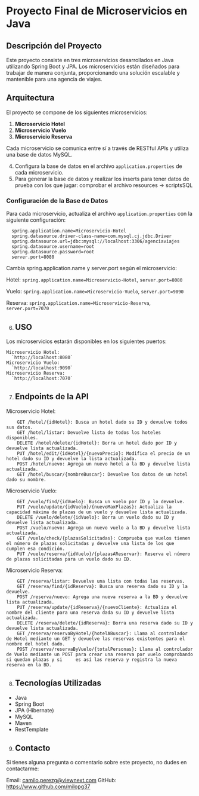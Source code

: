 # Proyecto Final de Microservicios en Java

## Descripción del Proyecto

Este proyecto consiste en tres microservicios desarrollados en Java utilizando Spring Boot y JPA. Los microservicios están diseñados para trabajar de manera conjunta, proporcionando una solución escalable y mantenible para una agencia de viajes.

## Arquitectura

El proyecto se compone de los siguientes microservicios:

1. **Microservicio Hotel**
2. **Microservicio Vuelo**
3. **Microservicio Reserva**

Cada microservicio se comunica entre sí a través de RESTful APIs y utiliza una base de datos MySQL.

4. Configura la base de datos en el archivo `application.properties` de cada microservicio.
5. Para generar la base de datos y realizar los inserts para tener datos de prueba con los que jugar: comprobar el archivo resources -> scriptsSQL

### Configuración de la Base de Datos

Para cada microservicio, actualiza el archivo `application.properties` con la siguiente configuración:

```properties
  spring.application.name=Microservicio-Hotel
  spring.datasource.driver-class-name=com.mysql.cj.jdbc.Driver
  spring.datasource.url=jdbc:mysql://localhost:3306/agenciaviajes
  spring.datasource.username=root
  spring.datasource.password=root
  server.port=8080
```
Cambia spring.application.name y server.port según el microservicio:

  Hotel: `spring.application.name=Microservicio-Hotel`, `server.port=8080`
  
  Vuelo: `spring.application.name=Microservicio-Vuelo`, `server.port=9090`
  
  Reserva: `spring.application.name=Microservicio-Reserva`, `server.port=7070`

6. ## USO
 Los microservicios estarán disponibles en los siguientes puertos:

    Microservicio Hotel:
      `http://localhost:8080`
    Microservicio Vuelo:
      `http://localhost:9090`
    Microservicio Reserva:
      `http://localhost:7070`

7.  ## Endpoints de la API
Microservicio Hotel:
```
    GET /hotel/{idHotel}: Busca un hotel dado su ID y devuelve todos sus datos.
    GET /hotel/listar: Devuelve lista de todos los hoteles disponibles.
    DELETE /hotel/delete/{idHotel}: Borra un hotel dado por ID y devuelve lista actualizada.
    PUT /hotel/edit/{idHotel}/{nuevoPrecio}: Modifica el precio de un hotel dado su ID y devuelve la lista actualizada.
    POST /hotel/nuevo: Agrega un nuevo hotel a la BD y devuelve lista actualizada.
    GET /hotel/buscar/{nombreBuscar}: Devuelve los datos de un hotel dado su nombre.
```
Microservicio Vuelo:
```
    GET /vuelo/find/{idVuelo}: Busca un vuelo por ID y lo devuelve.
    PUT /vuelo/update/{idVuelo}/{nuevoMaxPlazas}: Actualiza la capacidad máxima de plazas de un vuelo y devuelve lista actualizada.
    DELETE /vuelo/delete/{idVuelo}: Borra un vuelo dado su ID y devuelve lista actualizada.
    POST /vuelo/nuevo: Agrega un nuevo vuelo a la BD y devuelve lista actualizada.
    GET /vuelo/check/{plazasSolicitadas}: Comprueba que vuelos tienen el número de plazas solicitadas y devuelve una lista de los que cumplen esa condición.
    PUT /vuelo/reserva/{idVuelo}/{plazasAReservar}: Reserva el número de plazas solicitadas para un vuelo dado su ID.
```
Microservicio Reserva:
```
    GET /reserva/listar: Devuelve una lista con todas las reservas.
    GET /reserva/find/{idReserva}: Busca una reserva dado su ID y la devuelve.
    POST /reserva/nuevo: Agrega una nueva reserva a la BD y devuelve lista actualizada.
    PUT /reserva/update/{idReserva}/{nuevoCliente}: Actualiza el nombre del cliente para una reserva dada su ID y devuelve lista actualizada.
    DELETE /reserva/delete/{idReserva}: Borra una reserva dado su ID y devuelve lista actualizada.
    GET /reserva/reservaByHotel/{hotelABuscar}: Llama al controlador de Hotel mediante un GET y devuelve las reservas existentes para el nombre del hotel dado.
    POST /reserva/reservaByVuelo/{totalPersonas}: Llama al controlador de Vuelo mediante un POST para crear una reserva por vuelo comprobando si quedan plazas y si     es así las reserva y registra la nueva reserva en la BD.
```
8. ## Tecnologías Utilizadas
  - Java
  - Spring Boot
  - JPA (Hibernate)
  - MySQL
  - Maven
  - RestTemplate
    
9. ## Contacto
  Si tienes alguna pregunta o comentario sobre este proyecto, no dudes en contactarme:

Email: camilo.perezg@viewnext.com
GitHub: https://www.github.com/milopg37
